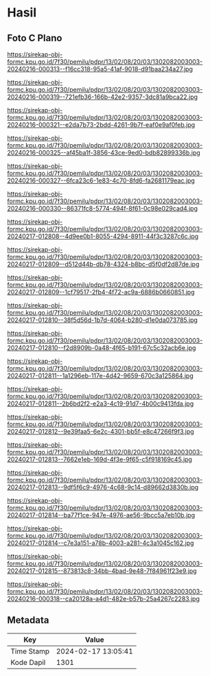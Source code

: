 # Hasil

## Foto C Plano

https://sirekap-obj-formc.kpu.go.id/7f30/pemilu/pdpr/13/02/08/20/03/1302082003003-20240216-000313--f16cc318-95a5-41af-9018-d91baa234a27.jpg

https://sirekap-obj-formc.kpu.go.id/7f30/pemilu/pdpr/13/02/08/20/03/1302082003003-20240216-000319--721efb36-166b-42e2-9357-3dc81a9bca22.jpg

https://sirekap-obj-formc.kpu.go.id/7f30/pemilu/pdpr/13/02/08/20/03/1302082003003-20240216-000321--e2da7b73-2bdd-4261-9b7f-eaf0e9af0feb.jpg

https://sirekap-obj-formc.kpu.go.id/7f30/pemilu/pdpr/13/02/08/20/03/1302082003003-20240216-000325--af45ba1f-3856-43ce-9ed0-bdb82899336b.jpg

https://sirekap-obj-formc.kpu.go.id/7f30/pemilu/pdpr/13/02/08/20/03/1302082003003-20240216-000327--6fca23c6-1e83-4c70-8fd6-fa2681179eac.jpg

https://sirekap-obj-formc.kpu.go.id/7f30/pemilu/pdpr/13/02/08/20/03/1302082003003-20240216-000330--86371fc8-5774-494f-8f61-0c98e029cad4.jpg

https://sirekap-obj-formc.kpu.go.id/7f30/pemilu/pdpr/13/02/08/20/03/1302082003003-20240217-012808--4d9ee0b1-8055-4294-8911-44f3c3287c6c.jpg

https://sirekap-obj-formc.kpu.go.id/7f30/pemilu/pdpr/13/02/08/20/03/1302082003003-20240217-012809--d512d44b-db78-4324-b8bc-d5f0df2d87de.jpg

https://sirekap-obj-formc.kpu.go.id/7f30/pemilu/pdpr/13/02/08/20/03/1302082003003-20240217-012809--1cf79517-2fb4-4f72-ac9a-6886b0660851.jpg

https://sirekap-obj-formc.kpu.go.id/7f30/pemilu/pdpr/13/02/08/20/03/1302082003003-20240217-012810--38f5d56d-1b7d-4064-b280-d1e0da073785.jpg

https://sirekap-obj-formc.kpu.go.id/7f30/pemilu/pdpr/13/02/08/20/03/1302082003003-20240217-012810--f2d8909b-0a48-4f65-b191-67c5c32acb6e.jpg

https://sirekap-obj-formc.kpu.go.id/7f30/pemilu/pdpr/13/02/08/20/03/1302082003003-20240217-012811--1a1296eb-117e-4d42-9659-670c3a125864.jpg

https://sirekap-obj-formc.kpu.go.id/7f30/pemilu/pdpr/13/02/08/20/03/1302082003003-20240217-012811--2b6bd2f2-e2a3-4c19-91d7-4b00c9413fda.jpg

https://sirekap-obj-formc.kpu.go.id/7f30/pemilu/pdpr/13/02/08/20/03/1302082003003-20240217-012812--9e39faa5-6e2c-4301-bb5f-e8c47266f9f3.jpg

https://sirekap-obj-formc.kpu.go.id/7f30/pemilu/pdpr/13/02/08/20/03/1302082003003-20240217-012813--7662e1eb-169d-4f3e-9f65-c5f918169c45.jpg

https://sirekap-obj-formc.kpu.go.id/7f30/pemilu/pdpr/13/02/08/20/03/1302082003003-20240217-012813--9df5f6c9-4976-4c68-9c14-d89662d3830b.jpg

https://sirekap-obj-formc.kpu.go.id/7f30/pemilu/pdpr/13/02/08/20/03/1302082003003-20240217-012814--ba77f1ce-947e-4976-ae56-9bcc5a7eb10b.jpg

https://sirekap-obj-formc.kpu.go.id/7f30/pemilu/pdpr/13/02/08/20/03/1302082003003-20240217-012814--c7e3a151-a78b-4003-a281-4c3a1045c162.jpg

https://sirekap-obj-formc.kpu.go.id/7f30/pemilu/pdpr/13/02/08/20/03/1302082003003-20240217-012815--873813c8-34bb-4bad-9e48-7f84961f23e9.jpg

https://sirekap-obj-formc.kpu.go.id/7f30/pemilu/pdpr/13/02/08/20/03/1302082003003-20240216-000318--ca20128a-a4d1-482e-b57b-25a4267c2283.jpg


## Metadata

| Key        | Value               |
| ---------- | ------------------- |
| Time Stamp | 2024-02-17 13:05:41 |
| Kode Dapil | 1301                |



